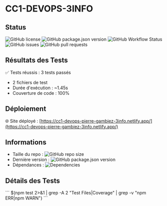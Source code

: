 # CC1-DEVOPS-3INFO

## Status
![GitHub license](https://img.shields.io/github/license/SEC844/CC1-DEVOPS)
![GitHub package.json version](https://img.shields.io/github/package-json/v/SEC844/CC1-DEVOPS)
![GitHub Workflow Status](https://github.com/SEC844/CC1-DEVOPS/actions/workflows/ci-tests.yml/badge.svg)
![GitHub issues](https://img.shields.io/github/issues/SEC844/CC1-DEVOPS)
![GitHub pull requests](https://img.shields.io/github/issues-pr/SEC844/CC1-DEVOPS)

## Résultats des Tests
:white_check_mark: Tests réussis : 3 tests passés
- 2 fichiers de test
- Durée d'exécution : ~1.45s
- Couverture de code : 100%

## Déploiement
:globe_with_meridians: Site déployé : [https://cc1-devops-pierre-gambiez-3info.netlify.app/](https://cc1-devops-pierre-gambiez-3info.netlify.app/)

## Informations
- Taille du repo : ![GitHub repo size](https://img.shields.io/github/repo-size/SEC844/CC1-DEVOPS)
- Dernière version : ![GitHub package.json version](https://img.shields.io/github/package-json/v/SEC844/CC1-DEVOPS)
- Dépendances : ![Dependencies](https://img.shields.io/badge/dependencies-up%20to%20date-brightgreen)

## Détails des Tests

\`\`\`
$(npm test 2>&1 | grep -A 2 "Test Files\|Coverage" | grep -v "npm ERR\|npm WARN")
\`\`\`
